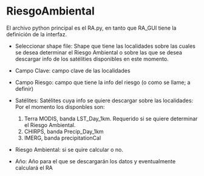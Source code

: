 # RiesgoAmbiental

El archivo python principal es el RA.py, en tanto que RA_GUI tiene la definición de la interfaz.

* Seleccionar shape file: Shape que tiene las localidades sobre las cuales se desea determinar el Riesgo Ambiental o sobre las que se desea descargar info de los satélities disponibles en este momento.

* Campo Clave: campo clave de las localidades

* Campo Riesgo: campo que tiene la info del riesgo (o como se llame; a definir)

* Satélites: Satélites cuya info se quiere descargar sobre las localidades: Por el momento los disponbles son:
  1. Terra MODIS, banda LST_Day_1km. Requerido si se quiere determinar el Riesgo Ambiental.
  2. CHIRPS, banda Precip_Day_1km
  3. IMERG, banda precipitationCal

* Riesgo Ambiental: si se quire calcular o no.

* Año: Año para el que se descargarán los datos y eventualmente calculará el RA

